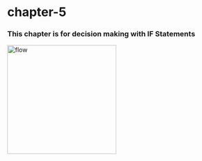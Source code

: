 # chapter-5
<h3> This chapter is for decision making with IF Statements</h3>
<img src = "ageProgram.PNG height = "250" width = "250" alt =flow chart for age program">
